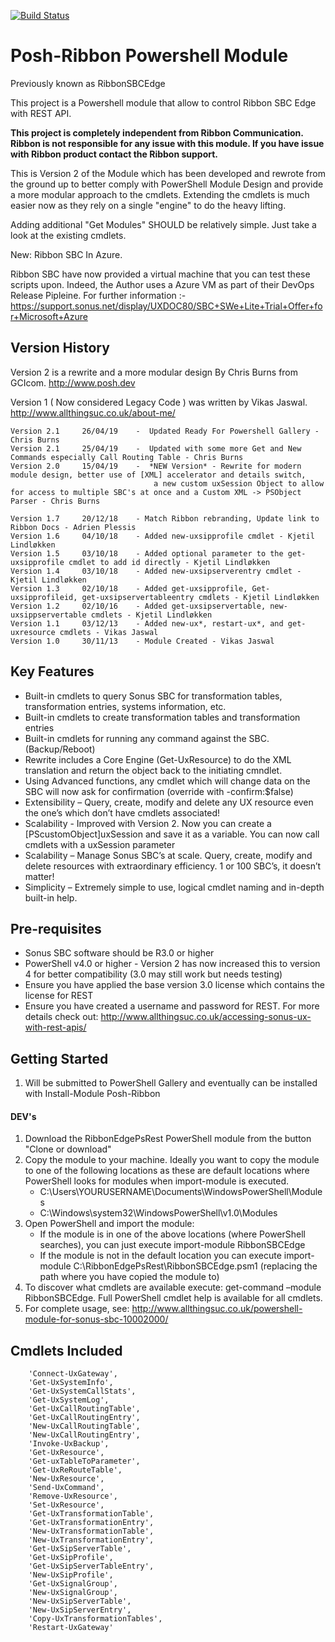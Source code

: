 [![Build Status](https://dev.azure.com/chris-burns/Posh-Ribbon/_apis/build/status/EgoManiac.Posh-Ribbon?branchName=master)](https://dev.azure.com/chris-burns/Posh-Ribbon/_build/latest?definitionId=1&branchName=master)

# Posh-Ribbon Powershell Module
Previously known as RibbonSBCEdge

This project is a Powershell module that allow to control Ribbon SBC Edge with REST API.

**This project is completely independent from Ribbon Communication. Ribbon is not responsible for any issue with this module. If you have issue with Ribbon product contact the Ribbon support.**


This is Version 2 of the Module which has been developed and rewrote from the ground up to better comply with
PowerShell Module Design and provide a more modular approach to the cmdlets. Extending the cmdlets is much
easier now as they rely on a single "engine" to do the heavy lifting.

Adding additional "Get Modules" SHOULD be relatively simple. Just take a look at the existing cmdlets.

New: Ribbon SBC In Azure.

Ribbon SBC have now provided a virtual machine that you can test these scripts upon. Indeed, the Author uses a Azure VM as
part of their DevOps Release Pipleine. For further information :-
https://support.sonus.net/display/UXDOC80/SBC+SWe+Lite+Trial+Offer+for+Microsoft+Azure


## Version History

Version 2 is a rewrite and a more modular design By Chris Burns from GCIcom. http://www.posh.dev

Version 1 ( Now considered Legacy Code ) was written by Vikas Jaswal. http://www.allthingsuc.co.uk/about-me/

	Version 2.1     26/04/19    -  Updated Ready For Powershell Gallery - Chris Burns
    Version 2.1     25/04/19    -  Updated with some more Get and New Commands especially Call Routing Table - Chris Burns
    Version 2.0     15/04/19    -  *NEW Version* - Rewrite for modern module design, better use of [XML] accelerator and details switch,
                                    a new custom uxSession Object to allow for access to multiple SBC's at once and a Custom XML -> PSObject Parser - Chris Burns

    Version 1.7     20/12/18    - Match Ribbon rebranding, Update link to Ribbon Docs - Adrien Plessis
    Version 1.6     04/10/18    - Added new-uxsipprofile cmdlet - Kjetil Lindløkken
    Version 1.5     03/10/18    - Added optional parameter to the get-uxsipprofile cmdlet to add id directly - Kjetil Lindløkken
    Version 1.4     03/10/18    - Added new-uxsipserverentry cmdlet - Kjetil Lindløkken
    Version 1.3     02/10/18    - Added get-uxsipprofile, Get-uxsipprofileid, get-uxsipservertableentry cmdlets - Kjetil Lindløkken
    Version 1.2     02/10/16    - Added get-uxsipservertable, new-uxsippservertable cmdlets - Kjetil Lindløkken
    Version 1.1     03/12/13    - Added new-ux*, restart-ux*, and get-uxresource cmdlets - Vikas Jaswal
    Version 1.0     30/11/13    - Module Created - Vikas Jaswal


## Key Features

- Built-in cmdlets to query Sonus SBC for transformation tables, transformation entries, systems information, etc.
- Built-in cmdlets to create transformation tables and transformation entries
- Built-in cmdlets for running any command against the SBC. (Backup/Reboot)
- Rewrite includes a Core Engine (Get-UxResource) to do the XML translation and return the object back to the initiating cmndlet.
- Using Advanced functions, any cmdlet which will change data on the SBC will now ask for confirmation (override with -confirm:$false)
- Extensibility – Query, create, modify and delete any UX resource even the one’s which don’t have cmdlets associated!
- Scalability - Improved with Version 2. Now you can create a [PScustomObject]uxSession and save it as a variable. You can now call cmdlets with a uxSession parameter 
- Scalability – Manage Sonus SBC’s at scale. Query, create, modify and delete resources with extraordinary efficiency. 1 or 100 SBC’s, it doesn’t matter!
- Simplicity – Extremely simple to use, logical cmdlet naming and in-depth built-in help.

## Pre-requisites

- Sonus SBC software should be R3.0 or higher
- PowerShell v4.0 or higher - Version 2 has now increased this to version 4 for better compatibility (3.0 may still work but needs testing)
- Ensure you have applied the base version 3.0 license which contains the license for REST
- Ensure you have created a username and password for REST. For more details check out: http://www.allthingsuc.co.uk/accessing-sonus-ux-with-rest-apis/

## Getting Started

1. Will be submitted to PowerShell Gallery and eventually can be installed with Install-Module Posh-Ribbon

#### DEV's

1. Download the RibbonEdgePsRest PowerShell module from the button "Clone or download"
2. Copy the module to your machine. Ideally you want to copy the module to one of the following locations as these are default locations where PowerShell looks for modules when import-module is executed.
    - C:\Users\YOURUSERNAME\Documents\WindowsPowerShell\Modules
    - C:\Windows\system32\WindowsPowerShell\v1.0\Modules
3. Open PowerShell and import the module:
    - If the module is in one of the above locations (where PowerShell searches), you can just execute import-module RibbonSBCEdge
    - If the module is not in the default location you can execute import-module C:\RibbonEdgePsRest\RibbonSBCEdge.psm1 (replacing the path where you have copied the module to)
4. To discover what cmdlets are available execute: get-command –module RibbonSBCEdge. Full PowerShell cmdlet help is available for all cmdlets.
5. For complete usage, see: http://www.allthingsuc.co.uk/powershell-module-for-sonus-sbc-10002000/

## Cmdlets Included

        'Connect-UxGateway',
        'Get-UxSystemInfo',
        'Get-UxSystemCallStats',
        'Get-UxSystemLog',
        'Get-UxCallRoutingTable',
        'Get-UxCallRoutingEntry',
        'New-UxCallRoutingTable',
        'New-UxCallRoutingEntry',
        'Invoke-UxBackup',
        'Get-UxResource',
        'Get-uxTableToParameter',
        'Get-UxReRouteTable',
        'New-UxResource',
        'Send-UxCommand',
        'Remove-UxResource',
        'Set-UxResource',
        'Get-UxTransformationTable',
        'Get-UxTransformationEntry',
        'New-UxTransformationTable',
        'New-UxTransformationEntry',
        'Get-UxSipServerTable',
        'Get-UxSipProfile',
        'Get-UxSipServerTableEntry',
        'New-UxSipProfile',
        'Get-UxSignalGroup',
        'New-UxSignalGroup',
        'New-UxSipServerTable',
        'New-UxSipServerEntry',
        'Copy-UxTransformationTables',
        'Restart-UxGateway'
